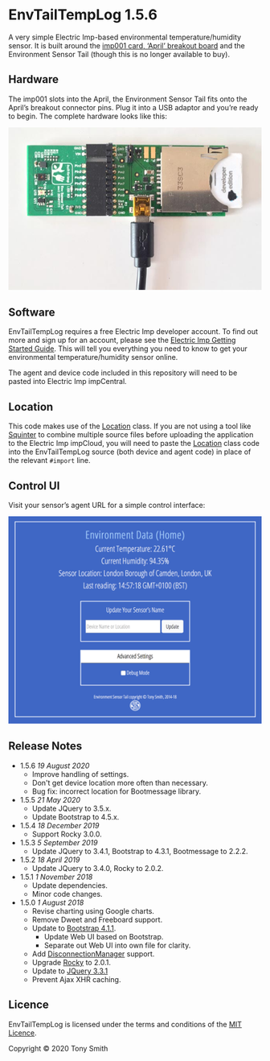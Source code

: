 # EnvTailTempLog 1.5.6 #

A very simple Electric Imp-based environmental temperature/humidity sensor. It is built around the [imp001 card, ‘April’ breakout board](https://developer.electricimp.com/gettingstarted/devkits) and the Environment Sensor Tail (though this is no longer available to buy).

## Hardware ##

The imp001 slots into the April, the Environment Sensor Tail fits onto the April’s breakout connector pins. Plug it into a USB adaptor and you’re ready to begin. The complete hardware looks like this:

![Hardware](images/hardware.jpg)

## Software ##

EnvTailTempLog requires a free Electric Imp developer account. To find out more and sign up for an account, please see the [Electric Imp Getting Started Guide](https://developer.electricimp.com/gettingstarted). This will tell you everything you need to know to get your environmental temperature/humidity sensor online.

The agent and device code included in this repository will need to be pasted into Electric Imp impCentral.

## Location ##

This code makes use of the [Location](https://github.com/smittytone/Location) class. If you are not using a tool like [Squinter](https://smittytone.github.io/squinter/) to combine multiple source files before uploading the application to the Electric Imp impCloud, you will need to paste the [Location](https://github.com/smittytone/Location) class code into the EnvTailTempLog source (both device and agent code) in place of the relevant `#import` line.

## Control UI ##

Visit your sensor’s agent URL for a simple control interface:

<p><img src="images/ui.png" width="746" alt="The Web UI"/></p>

## Release Notes ##

- 1.5.6 *19 August 2020*
    - Improve handling of settings.
    - Don't get device location more often than necessary.
    - Bug fix: incorrect location for Bootmessage library.
- 1.5.5 *21 May 2020*
    - Update JQuery to 3.5.x.
    - Update Bootstrap to 4.5.x.
- 1.5.4 *18 December 2019*
    - Support Rocky 3.0.0.
- 1.5.3 *5 September 2019*
    - Update JQuery to 3.4.1, Bootstrap to 4.3.1, Bootmessage to 2.2.2.
- 1.5.2 *18 April 2019*
    - Update JQuery to 3.4.0, Rocky to 2.0.2.
- 1.5.1 *1 November 2018*
    - Update dependencies.
    - Minor code changes.
- 1.5.0 *1 August 2018*
    - Revise charting using Google charts.
    - Remove Dweet and Freeboard support.
    - Update to [Bootstrap 4.1.1](https://getbootstrap.com/).
        - Update Web UI based on Bootstrap.
        - Separate out Web UI into own file for clarity.
    - Add [DisconnectionManager](https://github.com/smittytone/generic/blob/master/disconnect.nut) support.
    - Upgrade [Rocky](https://developer.electricimp.com/libraries/utilities/rocky) to 2.0.1.
    - Update to [JQuery 3.3.1](https://jquery.com)
    - Prevent Ajax XHR caching.

## Licence ##

EnvTailTempLog is licensed under the terms and conditions of the [MIT Licence](./LICENSE).

Copyright &copy; 2020 Tony Smith
